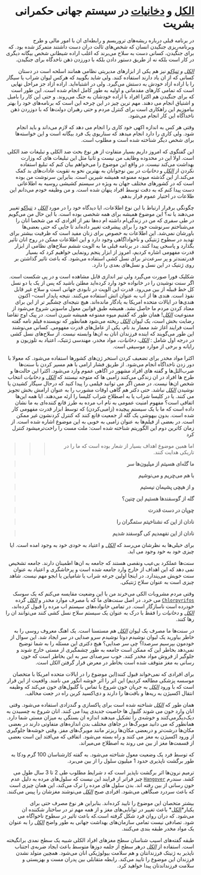 <div dir=rtl>

# [الکل](https://fa.wikipedia.org/wiki/%D8%A7%D9%84%DA%A9%D9%84) و [دخانیات](https://fa.wikipedia.org/wiki/%D8%A7%D8%B3%D8%AA%D8%B9%D9%85%D8%A7%D9%84_%D8%AF%D8%AE%D8%A7%D9%86%DB%8C%D8%A7%D8%AA) در سیستم جهانی حکمرانی بشریت


در برنامه قبلی درباره ریشه‌های تروریسم و رابطه‌ای ان با امور مالی و طرح وبرنامه‌ریزی جنگیدن انسان که شخص‌های ثالث دران دست داشتند متمرکز شده بود.
که برای جنگیدن،  کسانی دست به سلاح می‌برند که اغلب اراده شیطانی شخص بیگانه دیگری در کار است بلکه نه از طریق دستور دادن بلکه با دورزدن ذهن ناخدگاه برای جنگیدن.

*[الکل](https://fa.wikipedia.org/wiki/%D8%A7%D9%84%DA%A9%D9%84) و [تنباکو](https://fa.wikipedia.org/wiki/%D8%AA%D9%86%D8%A8%D8%A7%DA%A9%D9%88)* نیز هم یکی از ابزارهای مدیریتی نظامی همانند اسلحه است در دستان کسانی که از ان یاد دارند استفاده کنند. ولی شاید بگویید که هرکس لیوان شراب یا سیگار را با اراده ازاد خودش به دستش می‌گیرد. ولی در اشتباه‌اید.
اراده ازاد جز مراحل نهایی است که تمامی کار‌های مقدماتی و اولیه به طور کامل انجام شده است. این طور است که برای جنگیدن هم اکثرا افراد با اراده خودشان به جنگ می‌روند. و حتی این کار را بامیل و اشتیاق انجام می دهند.
مهم ترین چیز در این چرخه این است که برنامه‌های خود را بهتر بیاموزیم این راهکاری است برای کنترل مردم و حتی رهبران دولت‌ها که با دوزردن ذهن ناخداگاه این کار انجام می‌شود.

وقتی هر کس به اندازه اکهی خود کاری را انجام می دهد که لازم می‌داند و باید انجام شود. ولی کاری را دارد انجام میدهد که سناریوی یک فرد بیگانه است و این خواسته‌ها برای شخص دیگر شناخته شده است و مطلوب است.

این گفتگوی که امروز داریم بسیار متفاوت از هر نوع بحث ضد الکلی و تبلیغات ضد الکلی است.
اولا این در محدوده وظایف من نیست و ثانیا مثل این تبلیغات های که وزارت بهداشت می‌کند نیست. در واقع این موضوع را می‌خواهم بیان کنم که تبلیغ استفاده نکردن از *[الکل](https://fa.wikipedia.org/wiki/%D8%A7%D9%84%DA%A9%D9%84)* و *دخانیات* در بین نوجوانان به بهترین نحو به تقویت عادات‌های بد کمک می‌کند.از این گذشته میونه ممنوعه همیشه شیرین است.
بنابراین سرنوشت من بوده است که در کشورهای مختلف جهان به ویژه در سیستم کشیشی روسیه به اطلاعاتی دست پیدا کنم که به دقت توسط افراد پنهان شده است. و من وظیفه خودم می‌دانم این طلاعات در اختیار عموم قرار بدهم.

چگونگی برقرار ارتباط با این نوع اطلاعات، ایا دیدگاه خود را در مورد *[الکل](https://fa.wikipedia.org/wiki/%D8%A7%D9%84%DA%A9%D9%84)* د [تنباکو](https://fa.wikipedia.org/wiki/%D8%AA%D9%86%D8%A8%D8%A7%DA%A9%D9%88) تغییر می‌دهند یا نه؟ این موضوع همیشه برای همه شخصی بوده است. با این حال من می‌گویم در طی سفری که من در زندگی‌ام داشته ام ده‌ها نفر از افرادی که من شخصا انان را می‌شناختم سرنوشت خود را برای پیشرفت تغییر داده‌اند تا جایی که حتی بعضی‌ها باورشان نمی‌شد.
این اطلاعات به خصوص برای زنان مفید است که ظرفیت بیشتر برای تهدید در سطوح ژنتیکی و ناخواداگاهی وجود دارد و این اطلاعات ممکن در روح انان تاثیر بگذارد و پاسخی پیدا کنند.
در برنامه قبلی ما به الویت ششم سلاح‌های نظامی از ابزار قدرت مفهومی اشاره کردیم، امروز از ابزار پنجم رونمایی خواهیم کرد که بسیار قدرتمندتر و پر سرعت‌تر برای نسل کشی استفاده می‌شود. که باعث تاثیر گذاشتن بر روی ژنتیک در این نسل و نسل‌های بعدی را دارد.

شکلیک فورا صورت می‌گیرد ولی تیر اندازی قابل مشاهده است و در پی شکست است. اگر سنت نوشیدن را در خانواده خود وارد کرده‌اید مطئن باشید که پس از یک یا دو نسل کل خط قبیله از بین می‌رود.
قدرت این الویت در نابودی جهانی است و سلاح غیر قابل نفوذ است. هند‌ی ها از اب به عنوان اتش استفاده می‌کنند. نتیجه پایدار است- اکنون هندی‌ها در ایالات متحده امریکا به یادگار مانده‌اند.
هیچ نتیجه‌ای چشگیر تر از این برای معتاد کردن مردم ما حاصل نشد.
همیشه طبق قوانین معول ماسونی شروع می‌شود از ممنوعیت *[الکل](https://fa.wikipedia.org/wiki/%D8%A7%D9%84%DA%A9%D9%84)*!
همان طور که گفتیم میوه ممنوعه همیشه شیرن است. در پیک اوج تقاضا رضایت بخش است، یک لیوان *[الکل](https://fa.wikipedia.org/wiki/%D8%A7%D9%84%DA%A9%D9%84)* ریخته می‌شود همانطور که نویسنده فیلم نامه گفته است فرایند اغاز شد معمار بد نام، یکی از عامل‌های قدرت مفهومی.
کسانی می‌نوشند این طور می‌گویند که اینده فرزندان انان به ان‌ها وابسته نیست.
از سلاح‌های نسل کشی در درجه اول شامل : *[الکل](https://fa.wikipedia.org/wiki/%D8%A7%D9%84%DA%A9%D9%84)*، *دخانیات*، مواد مخدر، مهندسی ژنتیک، اعتیاد به تلوزیون و رایانه و برخی از موارد موسیقی است.

اکثرا مواد مخدر برای تضعیف کردن استخر ژن‌های کشورها استفاده می‌شود. که معولا با دور زدن ناخداگاه انجام می‌شود. از طریق فشار ارامی با هم مسیر کردن با سنت‌ها ضرب‌الثل‌ها و گفته های افراد مشهور در اگاهی عموم وارد می‌شود.
اکثرا این حالت‌ها و طرح ها افراد در ان زندگی می‌کنند زامبی ها که متوجه نیستند که *[الکل](https://fa.wikipedia.org/wiki/%D8%A7%D9%84%DA%A9%D9%84)* و *دخانیات* انتخاب شخص ان‌ها نیست.
در ضمن اگر می توانید فیلمی را پیدا کنید که درحال سیگار کشیدن یا نوشیدن *[الکل](https://fa.wikipedia.org/wiki/%D8%A7%D9%84%DA%A9%D9%84)* نباشد. حتی دکتر هم گاهی اوقات مشورب را به عنوان ارامش بخش تجویز می کنند. یا در کلیسا شراب یا به اصطلاح شراب کلیسا را ارئه می‌دهند.
ایا همه این‌ها اتفاقی است؟
مفهوم امنیت عمومی به نام اب مرده به طرز قانع کننده‌ای به ما نشان داده است که ما با یک سیستم پیچیده (زامبی‌کردن) که توسط ابزار قدرت مفهومی کار شده است. بدون بیهوشی یک گله از جمعیت قانع کنند که کنترل کردنشون غیر ممکن است. در بعضی از فیلم‌ها به عنوان زامبی به خوبی به این موضوع اشاره شده است.
از زمان کاترین دوم این الگوریتم شناخته شده است:
ملت مست را راحت‌تر‌میشود کنترل کرد

>>> اما همین موضوع اهداف بسیار از شعار بوده است که ما را در تاریکی هدایت کنند.


> **ما گله‌ای هسیتم از میلیون‌ها سر**

> **با هم می‌چریم و می‌نوشیم**

> **و از هیچی پشیمان نیستیم**

> **گله از گوسفند‌ها هستیم این چنین؟**

> **چوپان در دست قدرت**

> **نادان از این که نشناخیتم ستمگران را**

> **نادان از این نفهمدیم کی گوسفند شدیم**

برای خیلی‌ها به نظرشان می‌رسد که *[الکل](https://fa.wikipedia.org/wiki/%D8%A7%D9%84%DA%A9%D9%84)* و اعتیاد به خودی خود به وجود امده است. ایا چیزی خود به خود وجود می اید.

سنت‌ها عملکرد بی‌عیب ونقصی هستند که جامعه به ان‌ها اطمینان دارند. جامعه تشخیص نمی دهد که این اهداف از خارج وارد جامعه شده است و پرخاشگری و اعتیاد به عنوان سنت خویش می‌پندارد.
در اینجا اولین جرعه شراب یا شامپاین یا ابجو مهم نیست. شاهد چیزی است به عنوان سلاح ژنتیکی.

 وقتی مردم مشروبات الکی می‌خرند من با این وضعیت مقایسه می‌کنم که یک سوسک [`Chlorpyrifos`](https://en.wikipedia.org/wiki/Chlorpyrifos) می خرد.
در اصل سنت‌های ما که با مصرف‌ موارد مخدر و *[الکل](https://fa.wikipedia.org/wiki/%D8%A7%D9%84%DA%A9%D9%84)* گرده خودرده است ناسازگار است. در تمامی خانواده‌های سیستم اب مرده را قبول کرده‌اند، *[الکل](https://fa.wikipedia.org/wiki/%D8%A7%D9%84%DA%A9%D9%84)* و *دخانیات* را فقط با درک به عنوان یک سیستم سلاح نسل کشی کنند می‌توانند ان را رها کنند.

در سنت‌ها ما مصرف یک لیوان *[الکل](https://fa.wikipedia.org/wiki/%D8%A7%D9%84%DA%A9%D9%84)* هم مستسنا است.
یک اهنگ معروف روسی را به خاطر بیاورید یک لیوان نوشیدم دوتا نوشیدم سرو صدایی در سر ایجاد شد.
این سوال از خودمون بپرسیم سرصدا؟ چی سر صدایی؟ هیچ دکتری این مسئله را به شما توضیح نمی‌دهد بخاطر این که ممکن است جامعه به طور چشمگیری از مستی خارج شوند و جلوگیر از فروش مواد مخدر کنند.
خوب سرصدای سر به این بخاطر است که خون رسانی به مغز متوقف شده است بخاطر در معرض قرار گرفتن *الکل* است.


برای افرادی که نمی‌خواند قبول کنند(این موضوع را در ایالات متحده امریکا با متخصان موسسه پزشکی مطالعه کردیم) این اثر را اثر خوشه انگور می نامند.
واقعیت از این قرار است که با ورود  *[الکل](https://fa.wikipedia.org/wiki/%D8%A7%D9%84%DA%A9%D9%84)* به جریان خون شروع با تماس با گلبول‌های خون می‌کند که وظیفه انتقال اکسیژن به ریه‌ها و بافت‌ها را دارند و دی‌اکسید کربن راه در جعت مخالف.

همان طور که *[الکل](https://fa.wikipedia.org/wiki/%D8%A7%D9%84%DA%A9%D9%84)* شناخنه شده است برای پاکسازی و گندزادی استفاده می‌شود. وقتی انان وارد خون می شوند  گلبول ها خاصیت جدیدی پیدا می کنند. انان شروع به چسبیدن به دیک‌دیگرمی‌کنند و خوشه‌ی را تشکیل میدهند اندازه ان بستگی به میزان مستی شما دارد. همانطور که می دانید مویرگ‌ها در جاهای مختلف بدن اندازه‌های متفاوتی دارند در بعضی مکان‌ها درشت‌تر و دربعضی مکان‌ها ریز‌تر مانند مویرگ‌های مفز.
وقتی خوشه‌ها جلوگیری از ورود اکسیژن به مغز می کنند و راه بسته می‌شود. اتفاقی که می‌افتد این است بعضی از قسمت‌ها مغز از بین می روند به اصطلاح می‌میراند.

 که توسط فرد یک وضعیت معول شناخته می‌شود. به گفته کارشناسان $100$ گرم ودکا به طور برگشت ناپذیری حدود $1$ میلیون سلول را از بین می‌برد.

ترمیم نرون‌ها اثر برگشت ناپذیر است که د شرایط مطلوب طی $2$ تا $3$ سال طول می کشد. سندرم [`Hangover`](https://fastdic.com/word/hangover) چیز فراتر از فرایند این نیست که سلول‌های مرده به دلیل عدم خون رسانی از بین رفته اند.
بدن سلول های مرده را ترک می‌کند، این همان چیزی است که باعث سردرد صبگاهی می‌شود. افرادی صبح *[الکل](https://fa.wikipedia.org/wiki/%D8%A7%D9%84%DA%A9%D9%84)* می‌نوشند مغزشان را پیس می‌کنند.

بیشتر متخصان این موضوع را تایید کرده‌اند.
بنابراین هر نوع مصرف حتی برای یکبار*[الکل](https://fa.wikipedia.org/wiki/%D8%A7%D9%84%DA%A9%D9%84)* باعث تغییر در توانایی‌های مغز و از همه مهم تر در ساختار شکننده ان می‌شود. که دران روان فرد شکل گرفته است.که باعث تاثیر در سطوح ناخواگاه می شود.
تصادفی نیست تمامی سازمان‌های بهداشت جهانی به طور واضح *[الکل](https://fa.wikipedia.org/wiki/%D8%A7%D9%84%DA%A9%D9%84)* را به عنوان یک مواد مخدر طبقه بندی می‌کنند.

طبقه گفته‌های اسیب شناسان سطح مغزهای افراد الکلی شبیه یک سطح نمدی برانگیخته است.
استفاده از *[الکل](https://fa.wikipedia.org/wiki/%D8%A7%D9%84%DA%A9%D9%84)* درهر سطح از جلمه دوز‌ها متوسط باعث ایجاد ضربه‌ی اجتناب ناپذیر  به ژنیتک فرزندانتان و هم سلامت بیولوژیکی انان می‌شود.
همچین متولد نشدن فرزندان این موضوع را تایید می‌کند.
رابطه متقابلی بین پدران مست و بهزیستی و سلامت فرزنداندتان پیدا خواهید کرد.









